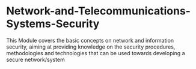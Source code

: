 # Network-and-Telecommunications-Systems-Security
This Module covers the basic concepts on network and information security, aiming at providing knowledge on the security procedures, methodologies and technologies that can be used towards developing a secure network/system
